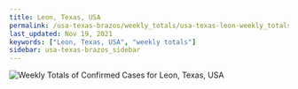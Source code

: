 ```yaml
---
title: Leon, Texas, USA
permalink: /usa-texas-brazos/weekly_totals/usa-texas-leon-weekly_totals.html
last_updated: Nov 19, 2021
keywords: ["Leon, Texas, USA", "weekly totals"]
sidebar: usa-texas-brazos_sidebar
---
```


![Weekly Totals of Confirmed Cases for Leon, Texas, USA](/covid_tracker/images/graphs/usa-texas-leon-weekly_totals_graph.png)
